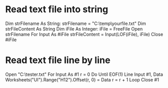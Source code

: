 # Read text file into string
Dim strFilename As String: strFilename = "C:\temp\yourfile.txt"
Dim strFileContent As String
Dim iFile As Integer: iFile = FreeFile
Open strFilename For Input As #iFile
strFileContent = Input(LOF(iFile), iFile)
Close #iFile

# Read text file line by line
Open "C:\tester.txt" For Input As #1
    r = 0
    Do Until EOF(1)
        Line Input #1, Data
        Worksheets("UI").Range("H12").Offset(r, 0) = Data
        r = r + 1
    Loop
    Close #1
